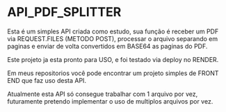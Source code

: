 # API_PDF_SPLITTER

Esta é um simples API criada como estudo, sua função é receber um PDF via REQUEST.FILES (METODO POST), processar o arquivo separando em paginas e enviar de volta convertidos em BASE64 as paginas do PDF.

Este projeto ja esta pronto para USO, e foi testado via deploy no RENDER.

Em meus repositorios você pode encontrar um projeto simples de FRONT END que faz uso desta API.

Atualmente esta API só consegue trabalhar com 1 arquivo por vez, futuramente pretendo implementar o uso de multiplos arquivos por vez.
